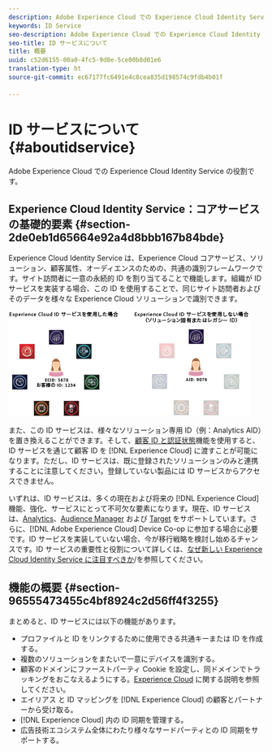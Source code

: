 ```yaml
---
description: Adobe Experience Cloud での Experience Cloud Identity Service の役割です。
keywords: ID Service
seo-description: Adobe Experience Cloud での Experience Cloud Identity Service の役割です。
seo-title: ID サービスについて
title: 概要
uuid: c52d6155-00a0-4fc5-9d8e-5ce00b8d01e6
translation-type: ht
source-git-commit: ec67177fc6491e4c8cea835d198574c9fdb4b01f

---
```



# ID サービスについて {#aboutidservice}

Adobe Experience Cloud での Experience Cloud Identity Service の役割です。

<!--
mcvid-functionality.xml
-->

## Experience Cloud Identity Service：コアサービスの基礎的要素 {#section-2de0eb1d65664e92a4d8bbb167b84bde}

Experience Cloud Identity Service は、Experience Cloud コアサービス、ソリューション、顧客属性、オーディエンスのための、共通の識別フレームワークです。サイト訪問者に一意の永続的 ID を割り当てることで機能します。組織が ID サービスを実装する場合、この ID を使用することで、同じサイト訪問者およびそのデータを様々な Experience Cloud ソリューションで識別できます。

![](assets/ecid-new.png)

また、この ID サービスは、様々なソリューション専用 ID（例：Analytics AID）を置き換えることができます。そして、[顧客 ID と認証状態](../reference/authenticated-state.md)機能を使用すると、ID サービスを通じて顧客 ID を [!DNL Experience Cloud] に渡すことが可能になります。ただし、ID サービスは、既に登録されたソリューションのみと連携することに注意してください。登録していない製品には ID サービスからアクセスできません。

いずれは、ID サービスは、多くの現在および将来の [!DNL Experience Cloud] 機能、強化、サービスにとって不可欠な要素になります。現在、ID サービスは、[Analytics](http://www.adobe.com/jp/marketing-cloud/web-analytics.html)、[Audience Manager](http://www.adobe.com/jp/marketing-cloud/data-management-platform.html) および [Target](http://www.adobe.com/jp/marketing-cloud/testing-targeting.html) をサポートしています。さらに、[!DNL Adobe Experience Cloud] Device Co-op に参加する場合に必要です。ID サービスを実装していない場合、今が移行戦略を検討し始めるチャンスです。ID サービスの重要性と役割について詳しくは、[なぜ新しい Experience Cloud Identity Service に注目すべきか](http://blogs.adobe.com/digitalmarketing/analytics/why-new-adobe-marketing-cloud-id-service-should-be-on-your-radar/)/を参照してください。

## 機能の概要 {#section-96555473455c4bf8924c2d56ff4f3255}

まとめると、ID サービスには以下の機能があります。

* プロファイルと ID をリンクするために使用できる共通キーまたは ID を作成する。
* 複数のソリューションをまたいで一意にデバイスを識別する。
* 顧客のドメインにファーストパーティ Cookie を設定し、同ドメインでトラッキングをおこなえるようにする。[Experience Cloud](../introduction/cookies.md) に関する説明を参照してください。
* エイリアス と ID マッピングを [!DNL Experience Cloud] の顧客とパートナーから受け取る。
* [!DNL Experience Cloud] 内の ID 同期を管理する。
* 広告技術エコシステム全体にわたり様々なサードパーティとの ID 同期をサポートする。
